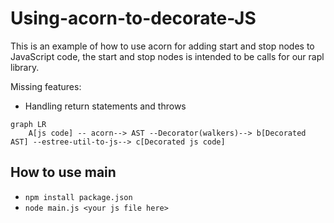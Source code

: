 # Using-acorn-to-decorate-JS

This is an example of how to use acorn for adding start and stop nodes to JavaScript code, the start and stop nodes is intended to be calls for our rapl library.

Missing features:
- Handling return statements and throws

```mermaid
graph LR
    A[js code] -- acorn--> AST --Decorator(walkers)--> b[Decorated AST] --estree-util-to-js--> c[Decorated js code]
```

## How to use main
- ```npm install package.json```
- ```node main.js <your js file here>```